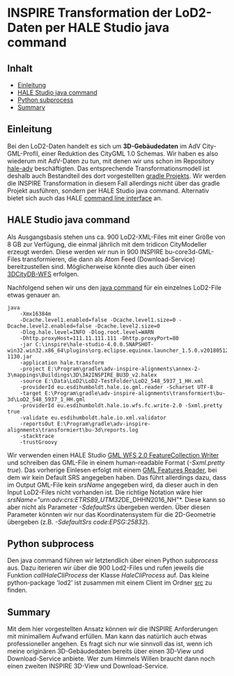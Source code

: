 #

INSPIRE Transformation der LoD2-Daten per HALE Studio java command
==================================================================

## Inhalt
* [Einleitung](#einleitung)
* [HALE Studio java command](#hale-studio-java-command)
* [Python subprocess](#python-subprocess)
* [Summary](#summary)


## Einleitung
Bei den LoD2-Daten handelt es sich um **3D-Gebäudedaten** im AdV City-GML-Profil, einer Reduktion des CityGML 1.0 Schemas. Wir haben es also wiederum mit AdV-Daten zu tun, mit denen wir uns schon im Repository [hale-adv](https://github.com/enatgvhh/hale-adv) beschäftigten. Das entsprechende Transformationsmodell ist deshalb auch Bestandteil des dort vorgestellten [gradle Projekts](https://github.com/wetransform/adv-inspire-alignments). Wir werden die INSPIRE Transformation in diesem Fall allerdings nicht über das gradle Projekt ausführen, sondern per HALE Studio java command. Alternativ bietet sich auch das HALE [command line interface](https://builds.wetransform.to/job/hale/job/hale~publish(master)/) an.


## HALE Studio java command
Als Ausgangsbasis stehen uns ca. 900 LoD2-XML-Files mit einer Größe von 8 GB zur Verfügung, die einmal jährlich mit dem tridicon CityModeller erzeugt werden. Diese werden wir nun in  900 INSPIRE bu-core3d-GML-Files transformieren, die dann als Atom Feed (Download-Service) bereitzustellen sind. Möglicherweise könnte dies auch über einen [3DCityDB-WFS](https://www.3dcitydb.org/3dcitydb/documentation/) erfolgen.

Nachfolgend sehen wir uns den [java command](http://help.halestudio.org/latest/index.jsp?topic=%2Feu.esdihumboldt.hale.doc.user%2Fhtml%2Ftasks%2Ftransform_cli.html) für ein einzelnes LoD2-File etwas genauer an.
```
java
	-Xmx16384m 
	-Dcache.level1.enabled=false -Dcache.level1.size=0 -Dcache.level2.enabled=false -Dcache.level2.size=0 
	-Dlog.hale.level=INFO -Dlog.root.level=WARN
	-Dhttp.proxyHost=111.11.111.111 -Dhttp.proxyPort=80                                  
	-jar C:\inspire\hale-studio-4.0.0.SNAPSHOT-win32.win32.x86_64\plugins\org.eclipse.equinox.launcher_1.5.0.v20180512-1130.jar
	-application hale.transform
	-project E:\Program\gradle\adv-inspire-alignments\annex-2-3\mappings\Buildings\3D\3A2INSPIRE_BU3D_v2.halex
	-source E:\Data\LoD2\LoD2-TestFolder\LoD2_548_5937_1_HH.xml
	-providerId eu.esdihumboldt.hale.io.gml.reader -Scharset UTF-8
	-target E:\Program\gradle\adv-inspire-alignments\transformiert\bu-3d\LoD2_548_5937_1_HH.gml
	-providerId eu.esdihumboldt.hale.io.wfs.fc.write-2.0 -Sxml.pretty true
	-validate eu.esdihumboldt.hale.io.xml.validator
	-reportsOut E:\Program\gradle\adv-inspire-alignments\transformiert\bu-3d\reports.log
	-stacktrace
	-trustGroovy
```
Wir verwenden einen HALE Studio [GML WFS 2.0 FeatureCollection Writer](http://help.halestudio.org/latest/index.jsp?topic=%2Feu.esdihumboldt.hale.doc.user.ioproviders%2Foverview%2FInstanceWriter.html&cp%3D0_6_2_1_0) und schreiben das GML-File in einem human-readable Format (*-Sxml.pretty true*). Das vorherige Einlesen erfolgt mit einem [GML Features Reader](http://help.halestudio.org/latest/index.jsp?topic=%2Feu.esdihumboldt.hale.doc.user.ioproviders%2Foverview%2FInstanceReader.html), bei dem wir kein Default SRS angegeben haben. Das führt allerdings dazu, dass im Output GML-File kein *srsName* angegeben wird, da dieser auch in den Input LoD2-Files nicht vorhanden ist. Die richtige Notation wäre hier *srsName="urn:adv:crs:ETRS89_UTM32*DE_DHHN2016_NH"*. Diese kann so aber nicht als Parameter *-SdefaultSrs* übergeben werden. Über diesen Parameter könnten wir nur das Koordinatensystem für die 2D-Geometrie übergeben (z.B. *-SdefaultSrs code:EPSG:25832*).


## Python subprocess
Den java command führen wir letztendlich über einen Python *subprocess* aus. Dazu iterieren wir über die 900 Lod2-Files und rufen jeweils die Funktion *callHaleCliProcess* der Klasse *HaleCliProcess* auf. Das kleine python-package 'lod2' ist zusammen mit einem Client im Ordner [src](src) zu finden.


## Summary
Mit dem hier vorgestellten Ansatz können wir die INSPIRE Anforderungen mit minimallem Aufwand erfüllen. Man kann das natürlich auch etwas professioneller angehen. Es fragt sich nur wie sinnvoll das ist, wenn ich meine originären 3D-Gebäudedaten bereits über einen 3D-View und Download-Service anbiete. Wer zum Himmels Willen braucht dann noch einen zweiten INSPIRE 3D-View und Download-Service.
